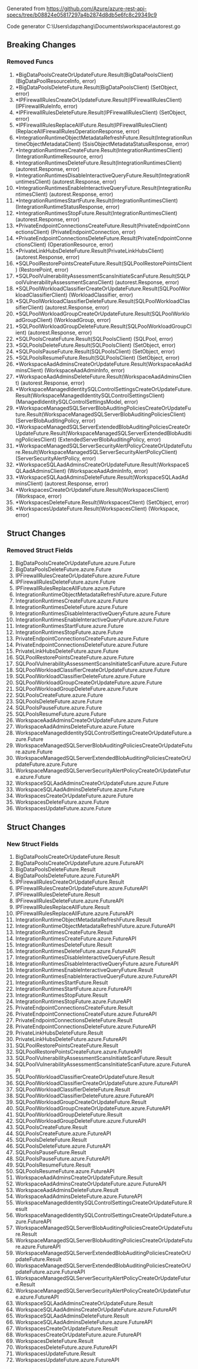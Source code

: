 Generated from https://github.com/Azure/azure-rest-api-specs/tree/b08824e05817297a4b2874d8db5e6fc8c29349c9

Code generator C:\Users\dapzhang\Documents\workspace\autorest.go

## Breaking Changes

### Removed Funcs

1. *BigDataPoolsCreateOrUpdateFuture.Result(BigDataPoolsClient) (BigDataPoolResourceInfo, error)
1. *BigDataPoolsDeleteFuture.Result(BigDataPoolsClient) (SetObject, error)
1. *IPFirewallRulesCreateOrUpdateFuture.Result(IPFirewallRulesClient) (IPFirewallRuleInfo, error)
1. *IPFirewallRulesDeleteFuture.Result(IPFirewallRulesClient) (SetObject, error)
1. *IPFirewallRulesReplaceAllFuture.Result(IPFirewallRulesClient) (ReplaceAllFirewallRulesOperationResponse, error)
1. *IntegrationRuntimeObjectMetadataRefreshFuture.Result(IntegrationRuntimeObjectMetadataClient) (SsisObjectMetadataStatusResponse, error)
1. *IntegrationRuntimesCreateFuture.Result(IntegrationRuntimesClient) (IntegrationRuntimeResource, error)
1. *IntegrationRuntimesDeleteFuture.Result(IntegrationRuntimesClient) (autorest.Response, error)
1. *IntegrationRuntimesDisableInteractiveQueryFuture.Result(IntegrationRuntimesClient) (autorest.Response, error)
1. *IntegrationRuntimesEnableInteractiveQueryFuture.Result(IntegrationRuntimesClient) (autorest.Response, error)
1. *IntegrationRuntimesStartFuture.Result(IntegrationRuntimesClient) (IntegrationRuntimeStatusResponse, error)
1. *IntegrationRuntimesStopFuture.Result(IntegrationRuntimesClient) (autorest.Response, error)
1. *PrivateEndpointConnectionsCreateFuture.Result(PrivateEndpointConnectionsClient) (PrivateEndpointConnection, error)
1. *PrivateEndpointConnectionsDeleteFuture.Result(PrivateEndpointConnectionsClient) (OperationResource, error)
1. *PrivateLinkHubsDeleteFuture.Result(PrivateLinkHubsClient) (autorest.Response, error)
1. *SQLPoolRestorePointsCreateFuture.Result(SQLPoolRestorePointsClient) (RestorePoint, error)
1. *SQLPoolVulnerabilityAssessmentScansInitiateScanFuture.Result(SQLPoolVulnerabilityAssessmentScansClient) (autorest.Response, error)
1. *SQLPoolWorkloadClassifierCreateOrUpdateFuture.Result(SQLPoolWorkloadClassifierClient) (WorkloadClassifier, error)
1. *SQLPoolWorkloadClassifierDeleteFuture.Result(SQLPoolWorkloadClassifierClient) (autorest.Response, error)
1. *SQLPoolWorkloadGroupCreateOrUpdateFuture.Result(SQLPoolWorkloadGroupClient) (WorkloadGroup, error)
1. *SQLPoolWorkloadGroupDeleteFuture.Result(SQLPoolWorkloadGroupClient) (autorest.Response, error)
1. *SQLPoolsCreateFuture.Result(SQLPoolsClient) (SQLPool, error)
1. *SQLPoolsDeleteFuture.Result(SQLPoolsClient) (SetObject, error)
1. *SQLPoolsPauseFuture.Result(SQLPoolsClient) (SetObject, error)
1. *SQLPoolsResumeFuture.Result(SQLPoolsClient) (SetObject, error)
1. *WorkspaceAadAdminsCreateOrUpdateFuture.Result(WorkspaceAadAdminsClient) (WorkspaceAadAdminInfo, error)
1. *WorkspaceAadAdminsDeleteFuture.Result(WorkspaceAadAdminsClient) (autorest.Response, error)
1. *WorkspaceManagedIdentitySQLControlSettingsCreateOrUpdateFuture.Result(WorkspaceManagedIdentitySQLControlSettingsClient) (ManagedIdentitySQLControlSettingsModel, error)
1. *WorkspaceManagedSQLServerBlobAuditingPoliciesCreateOrUpdateFuture.Result(WorkspaceManagedSQLServerBlobAuditingPoliciesClient) (ServerBlobAuditingPolicy, error)
1. *WorkspaceManagedSQLServerExtendedBlobAuditingPoliciesCreateOrUpdateFuture.Result(WorkspaceManagedSQLServerExtendedBlobAuditingPoliciesClient) (ExtendedServerBlobAuditingPolicy, error)
1. *WorkspaceManagedSQLServerSecurityAlertPolicyCreateOrUpdateFuture.Result(WorkspaceManagedSQLServerSecurityAlertPolicyClient) (ServerSecurityAlertPolicy, error)
1. *WorkspaceSQLAadAdminsCreateOrUpdateFuture.Result(WorkspaceSQLAadAdminsClient) (WorkspaceAadAdminInfo, error)
1. *WorkspaceSQLAadAdminsDeleteFuture.Result(WorkspaceSQLAadAdminsClient) (autorest.Response, error)
1. *WorkspacesCreateOrUpdateFuture.Result(WorkspacesClient) (Workspace, error)
1. *WorkspacesDeleteFuture.Result(WorkspacesClient) (SetObject, error)
1. *WorkspacesUpdateFuture.Result(WorkspacesClient) (Workspace, error)

## Struct Changes

### Removed Struct Fields

1. BigDataPoolsCreateOrUpdateFuture.azure.Future
1. BigDataPoolsDeleteFuture.azure.Future
1. IPFirewallRulesCreateOrUpdateFuture.azure.Future
1. IPFirewallRulesDeleteFuture.azure.Future
1. IPFirewallRulesReplaceAllFuture.azure.Future
1. IntegrationRuntimeObjectMetadataRefreshFuture.azure.Future
1. IntegrationRuntimesCreateFuture.azure.Future
1. IntegrationRuntimesDeleteFuture.azure.Future
1. IntegrationRuntimesDisableInteractiveQueryFuture.azure.Future
1. IntegrationRuntimesEnableInteractiveQueryFuture.azure.Future
1. IntegrationRuntimesStartFuture.azure.Future
1. IntegrationRuntimesStopFuture.azure.Future
1. PrivateEndpointConnectionsCreateFuture.azure.Future
1. PrivateEndpointConnectionsDeleteFuture.azure.Future
1. PrivateLinkHubsDeleteFuture.azure.Future
1. SQLPoolRestorePointsCreateFuture.azure.Future
1. SQLPoolVulnerabilityAssessmentScansInitiateScanFuture.azure.Future
1. SQLPoolWorkloadClassifierCreateOrUpdateFuture.azure.Future
1. SQLPoolWorkloadClassifierDeleteFuture.azure.Future
1. SQLPoolWorkloadGroupCreateOrUpdateFuture.azure.Future
1. SQLPoolWorkloadGroupDeleteFuture.azure.Future
1. SQLPoolsCreateFuture.azure.Future
1. SQLPoolsDeleteFuture.azure.Future
1. SQLPoolsPauseFuture.azure.Future
1. SQLPoolsResumeFuture.azure.Future
1. WorkspaceAadAdminsCreateOrUpdateFuture.azure.Future
1. WorkspaceAadAdminsDeleteFuture.azure.Future
1. WorkspaceManagedIdentitySQLControlSettingsCreateOrUpdateFuture.azure.Future
1. WorkspaceManagedSQLServerBlobAuditingPoliciesCreateOrUpdateFuture.azure.Future
1. WorkspaceManagedSQLServerExtendedBlobAuditingPoliciesCreateOrUpdateFuture.azure.Future
1. WorkspaceManagedSQLServerSecurityAlertPolicyCreateOrUpdateFuture.azure.Future
1. WorkspaceSQLAadAdminsCreateOrUpdateFuture.azure.Future
1. WorkspaceSQLAadAdminsDeleteFuture.azure.Future
1. WorkspacesCreateOrUpdateFuture.azure.Future
1. WorkspacesDeleteFuture.azure.Future
1. WorkspacesUpdateFuture.azure.Future

## Struct Changes

### New Struct Fields

1. BigDataPoolsCreateOrUpdateFuture.Result
1. BigDataPoolsCreateOrUpdateFuture.azure.FutureAPI
1. BigDataPoolsDeleteFuture.Result
1. BigDataPoolsDeleteFuture.azure.FutureAPI
1. IPFirewallRulesCreateOrUpdateFuture.Result
1. IPFirewallRulesCreateOrUpdateFuture.azure.FutureAPI
1. IPFirewallRulesDeleteFuture.Result
1. IPFirewallRulesDeleteFuture.azure.FutureAPI
1. IPFirewallRulesReplaceAllFuture.Result
1. IPFirewallRulesReplaceAllFuture.azure.FutureAPI
1. IntegrationRuntimeObjectMetadataRefreshFuture.Result
1. IntegrationRuntimeObjectMetadataRefreshFuture.azure.FutureAPI
1. IntegrationRuntimesCreateFuture.Result
1. IntegrationRuntimesCreateFuture.azure.FutureAPI
1. IntegrationRuntimesDeleteFuture.Result
1. IntegrationRuntimesDeleteFuture.azure.FutureAPI
1. IntegrationRuntimesDisableInteractiveQueryFuture.Result
1. IntegrationRuntimesDisableInteractiveQueryFuture.azure.FutureAPI
1. IntegrationRuntimesEnableInteractiveQueryFuture.Result
1. IntegrationRuntimesEnableInteractiveQueryFuture.azure.FutureAPI
1. IntegrationRuntimesStartFuture.Result
1. IntegrationRuntimesStartFuture.azure.FutureAPI
1. IntegrationRuntimesStopFuture.Result
1. IntegrationRuntimesStopFuture.azure.FutureAPI
1. PrivateEndpointConnectionsCreateFuture.Result
1. PrivateEndpointConnectionsCreateFuture.azure.FutureAPI
1. PrivateEndpointConnectionsDeleteFuture.Result
1. PrivateEndpointConnectionsDeleteFuture.azure.FutureAPI
1. PrivateLinkHubsDeleteFuture.Result
1. PrivateLinkHubsDeleteFuture.azure.FutureAPI
1. SQLPoolRestorePointsCreateFuture.Result
1. SQLPoolRestorePointsCreateFuture.azure.FutureAPI
1. SQLPoolVulnerabilityAssessmentScansInitiateScanFuture.Result
1. SQLPoolVulnerabilityAssessmentScansInitiateScanFuture.azure.FutureAPI
1. SQLPoolWorkloadClassifierCreateOrUpdateFuture.Result
1. SQLPoolWorkloadClassifierCreateOrUpdateFuture.azure.FutureAPI
1. SQLPoolWorkloadClassifierDeleteFuture.Result
1. SQLPoolWorkloadClassifierDeleteFuture.azure.FutureAPI
1. SQLPoolWorkloadGroupCreateOrUpdateFuture.Result
1. SQLPoolWorkloadGroupCreateOrUpdateFuture.azure.FutureAPI
1. SQLPoolWorkloadGroupDeleteFuture.Result
1. SQLPoolWorkloadGroupDeleteFuture.azure.FutureAPI
1. SQLPoolsCreateFuture.Result
1. SQLPoolsCreateFuture.azure.FutureAPI
1. SQLPoolsDeleteFuture.Result
1. SQLPoolsDeleteFuture.azure.FutureAPI
1. SQLPoolsPauseFuture.Result
1. SQLPoolsPauseFuture.azure.FutureAPI
1. SQLPoolsResumeFuture.Result
1. SQLPoolsResumeFuture.azure.FutureAPI
1. WorkspaceAadAdminsCreateOrUpdateFuture.Result
1. WorkspaceAadAdminsCreateOrUpdateFuture.azure.FutureAPI
1. WorkspaceAadAdminsDeleteFuture.Result
1. WorkspaceAadAdminsDeleteFuture.azure.FutureAPI
1. WorkspaceManagedIdentitySQLControlSettingsCreateOrUpdateFuture.Result
1. WorkspaceManagedIdentitySQLControlSettingsCreateOrUpdateFuture.azure.FutureAPI
1. WorkspaceManagedSQLServerBlobAuditingPoliciesCreateOrUpdateFuture.Result
1. WorkspaceManagedSQLServerBlobAuditingPoliciesCreateOrUpdateFuture.azure.FutureAPI
1. WorkspaceManagedSQLServerExtendedBlobAuditingPoliciesCreateOrUpdateFuture.Result
1. WorkspaceManagedSQLServerExtendedBlobAuditingPoliciesCreateOrUpdateFuture.azure.FutureAPI
1. WorkspaceManagedSQLServerSecurityAlertPolicyCreateOrUpdateFuture.Result
1. WorkspaceManagedSQLServerSecurityAlertPolicyCreateOrUpdateFuture.azure.FutureAPI
1. WorkspaceSQLAadAdminsCreateOrUpdateFuture.Result
1. WorkspaceSQLAadAdminsCreateOrUpdateFuture.azure.FutureAPI
1. WorkspaceSQLAadAdminsDeleteFuture.Result
1. WorkspaceSQLAadAdminsDeleteFuture.azure.FutureAPI
1. WorkspacesCreateOrUpdateFuture.Result
1. WorkspacesCreateOrUpdateFuture.azure.FutureAPI
1. WorkspacesDeleteFuture.Result
1. WorkspacesDeleteFuture.azure.FutureAPI
1. WorkspacesUpdateFuture.Result
1. WorkspacesUpdateFuture.azure.FutureAPI
